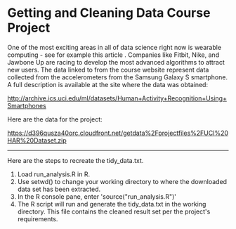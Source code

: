 Getting and Cleaning Data Course Project
===================

One of the most exciting areas in all of data science right now is wearable computing - see for example this article . Companies like Fitbit, Nike, and Jawbone Up are racing to develop the most advanced algorithms to attract new users. The data linked to from the course website represent data collected from the accelerometers from the Samsung Galaxy S smartphone. A full description is available at the site where the data was obtained: 

http://archive.ics.uci.edu/ml/datasets/Human+Activity+Recognition+Using+Smartphones 

Here are the data for the project: 

https://d396qusza40orc.cloudfront.net/getdata%2Fprojectfiles%2FUCI%20HAR%20Dataset.zip 

---
Here are the steps to recreate the tidy_data.txt.

1. Load run_analysis.R in R. 
2. Use setwd() to change your working directory to where the downloaded data set has been extracted.
3. In the R console pane, enter 'source("run_analysis.R")'
4. The R script will run and generate the tidy_data.txt in the working directory. This file contains the cleaned result set per the project's requirements.


